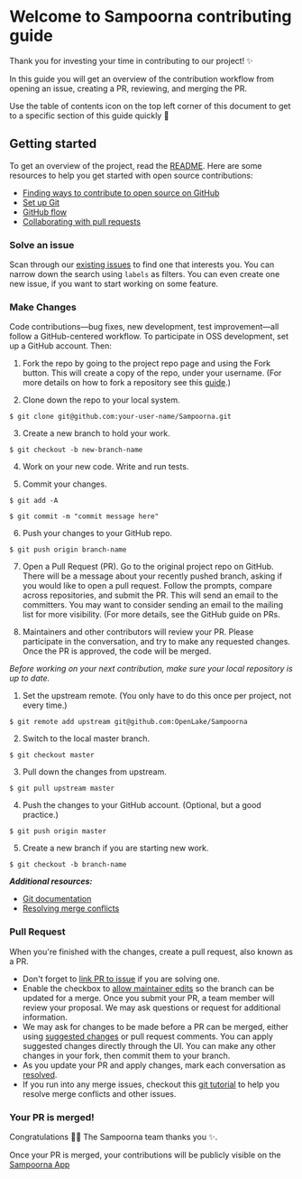 # Welcome to Sampoorna contributing guide <!-- omit in toc -->

Thank you for investing your time in contributing to our project! :sparkles:

In this guide you will get an overview of the contribution workflow from opening an issue, creating a PR, reviewing, and merging the PR.

Use the table of contents icon on the top left corner of this document to get to a specific section of this guide quickly 🚀

## Getting started

To get an overview of the project, read the [README](README.md). Here are some resources to help you get started with open source contributions:

- [Finding ways to contribute to open source on GitHub](https://docs.github.com/en/get-started/exploring-projects-on-github/finding-ways-to-contribute-to-open-source-on-github)
- [Set up Git](https://docs.github.com/en/get-started/quickstart/set-up-git)
- [GitHub flow](https://docs.github.com/en/get-started/quickstart/github-flow)
- [Collaborating with pull requests](https://docs.github.com/en/github/collaborating-with-pull-requests)


### Solve an issue

Scan through our [existing issues](https://github.com/OpenLake/Sampoorna/issues) to find one that interests you. You can narrow down the search using `labels` as filters. You can even create one new issue, if you want to start working on some feature.

### Make Changes

Code contributions—bug fixes, new development, test improvement—all follow a GitHub-centered workflow. To participate in OSS development, set up a GitHub account. Then:

1. Fork the repo by going to the project repo page and using the Fork button. This will create a copy of the repo, under your username. (For more details on how to fork a repository see this [guide](https://docs.github.com/en/get-started/quickstart/fork-a-repo).)

2. Clone down the repo to your local system.

`$ git clone git@github.com:your-user-name/Sampoorna.git`

3. Create a new branch to hold your work.

`$ git checkout -b new-branch-name`

4. Work on your new code. Write and run tests.

5. Commit your changes.

`$ git add -A`

`$ git commit -m "commit message here"`

6. Push your changes to your GitHub repo.

`$ git push origin branch-name`

7. Open a Pull Request (PR). Go to the original project repo on GitHub. There will be a message about your recently pushed branch, asking if you would like to open a pull request. Follow the prompts, compare across repositories, and submit the PR. This will send an email to the committers. You may want to consider sending an email to the mailing list for more visibility. (For more details, see the GitHub guide on PRs.

8. Maintainers and other contributors will review your PR. Please participate in the conversation, and try to make any requested changes. Once the PR is approved, the code will be merged.

*Before working on your next contribution, make sure your local repository is up to date.*

1. Set the upstream remote. (You only have to do this once per project, not every time.)

`$ git remote add upstream git@github.com:OpenLake/Sampoorna`

2. Switch to the local master branch.

`$ git checkout master`

3. Pull down the changes from upstream.

`$ git pull upstream master`

4. Push the changes to your GitHub account. (Optional, but a good practice.)

`$ git push origin master`

5. Create a new branch if you are starting new work.

`$ git checkout -b branch-name`

***Additional resources:***
- [Git documentation](https://git-scm.com/documentation)
- [Resolving merge conflicts](https://docs.github.com/en/pull-requests/collaborating-with-pull-requests/addressing-merge-conflicts/resolving-a-merge-conflict-using-the-command-line)

### Pull Request

When you're finished with the changes, create a pull request, also known as a PR.
- Don't forget to [link PR to issue](https://docs.github.com/en/issues/tracking-your-work-with-issues/linking-a-pull-request-to-an-issue) if you are solving one.
- Enable the checkbox to [allow maintainer edits](https://docs.github.com/en/github/collaborating-with-issues-and-pull-requests/allowing-changes-to-a-pull-request-branch-created-from-a-fork) so the branch can be updated for a merge.
Once you submit your PR, a team member will review your proposal. We may ask questions or request for additional information.
- We may ask for changes to be made before a PR can be merged, either using [suggested changes](https://docs.github.com/en/github/collaborating-with-issues-and-pull-requests/incorporating-feedback-in-your-pull-request) or pull request comments. You can apply suggested changes directly through the UI. You can make any other changes in your fork, then commit them to your branch.
- As you update your PR and apply changes, mark each conversation as [resolved](https://docs.github.com/en/github/collaborating-with-issues-and-pull-requests/commenting-on-a-pull-request#resolving-conversations).
- If you run into any merge issues, checkout this [git tutorial](https://lab.github.com/githubtraining/managing-merge-conflicts) to help you resolve merge conflicts and other issues.

### Your PR is merged!

Congratulations :tada::tada: The Sampoorna team thanks you :sparkles:. 

Once your PR is merged, your contributions will be publicly visible on the [Sampoorna App](https://github.com/OpenLake/Sampoorna)

